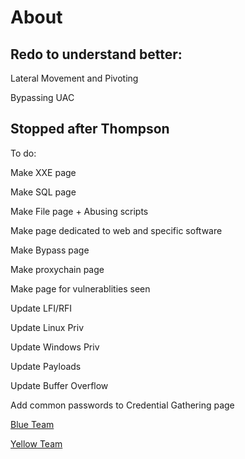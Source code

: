 # About

## **Redo** to understand better:

Lateral Movement and Pivoting&#x20;

Bypassing UAC

## **Stopped after** Thompson

To do:

Make XXE page

Make SQL page

Make  File page + Abusing scripts

Make page dedicated to web and specific software&#x20;

Make Bypass page

Make proxychain page

Make page for vulnerablities seen

Update LFI/RFI

Update Linux Priv

Update Windows Priv

Update Payloads

Update Buffer Overflow

Add common passwords to Credential Gathering page



[Blue Team](https://jeffgthompsons-organization.gitbook.io/blue-team/)

[Yellow Team](https://jeffgthompsons-organization.gitbook.io/yellow-team/)



